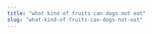 ```yaml
---
title: "what kind of fruits can dogs not eat"
slug: "what-kind-of-fruits-can-dogs-not-eat"
---
```


